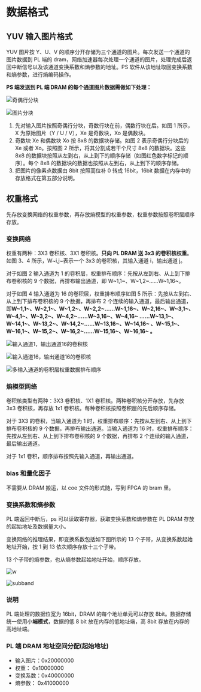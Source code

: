 <!-- markdownlint-disable-file -->

# 数据格式

## YUV 输入图片格式

YUV 图片按 Y、U、V 的顺序分开存储为三个通道的图片。每次发送一个通道的图片数据到 PL 端的 dram，网络加速器每次处理一个通道的图片，处理完成后返回中断信号以及该通道变换系数和熵参数的地址。PS 软件从该地址取回变换系数和熵参数，进行熵编码操作。

**PS 端发送到 PL 端 DRAM 的每个通道图片数据需做如下处理：**

![奇偶行分块](https://github.com/ustc-ivclab/.github/assets/32936898/6972fe62-9b38-4945-b0c8-c60f016d6e0c)

![图片分块](https://github.com/ustc-ivclab/.github/assets/32936898/dc6d74c6-80c8-42ad-86cc-203a16d26e6c)

1. 先对输入图片按照奇偶行分块，奇数行块在前，偶数行块在后。如图 1 所示，X 为原始图片（Y / U / V），Xe 是奇数块，Xo 是偶数块。
2. 奇数块 Xe 和偶数块 Xo 按 8x8 的数据块存储。如图 2 表示奇偶行分块后的 Xe
   或者 Xo。按照图 2 所示，将其分割成若干个尺寸 8x8 的数据块。这些 8x8 的数据块按照从左到右，从上到下的顺序存储（如图红色数字标记的顺序）。每个 8x8 的数据块的数据也按照从左到右，从上到下的顺序存储。
3. 把图片的像素点数据由 8bit 按照高位补 0 转成 16bit，16bit 数据在内存中的存放格式在第五部分说明。

## 权重格式

先存放变换网络的权重参数，再存放熵模型的权重参数，权重参数按照卷积层顺序存放。

### 变换网络

权重有两种：3X3 卷积核、3X1 卷积核。**只向 PL DRAM 送 3x3 的卷积核权重**。如图 3、4 所示，W~i,j~表示一个 3x3 的卷积核，其输入通道 i，输出通道 j。

对于如图 2 输入通道为 1 的卷积层，权重排布顺序：先按从左到右、从上到下排布卷积核的 9 个数据，再排布输出通道，即 W~1,1~、W~1,2~......W~1,16~。

对于如图 4 输入通道为 16 的卷积层，权重排布顺序如图 5 所示：先按从左到右、从上到下排布卷积核的 9 个数据，再排布 2 个连续的输入通道，最后输出通道，即**W~1,1~、W~2,1~、W~1,2~、W~2,2~......W~1,16~、W~2,16~、W~3,1~、W~4,1~、W~3,2~、W~4,2~......W~3,16~、W~4,16~
......W~13,1~、W~14,1~、W~13,2~、W~14,2~......W~13,16~、W~14,16~
、W~15,1~、W~16,1~、W~15,2~、W~16,2~......W~15,16~、W~16,16~ 。**

![输入通道1，输出通道16的卷积核](https://github.com/ustc-ivclab/.github/assets/32936898/58465805-26d3-416e-bab8-9f59f019cee9)

![输入通道16，输出通道16的卷积核](https://github.com/ustc-ivclab/.github/assets/32936898/45ed66f4-da7c-49e9-89aa-1d33d1a3dacd)

![多输入通道的卷积层权重数据排布顺序](https://github.com/ustc-ivclab/.github/assets/32936898/cfe28bbe-f633-406b-93e7-48c1580db842)

### 熵模型网络

卷积核类型有两种：3X3 卷积核、1X1 卷积核。两种卷积核分开存放，先存放 3x3 卷积核，再存放 1x1 卷积核。每种卷积核按照卷积层的先后顺序存储。

对于 3X3 的卷积，当输入通道为 1 时，权重排布顺序：先按从左到右、从上到下排布卷积核的 9 个数据，再排布输出通道。当输入通道为 16 时，权重排布顺序：先按从左到右、从上到下排布卷积核的 9 个数据，再排布 2 个连续的输入通道，最后输出通道。

对于 1x1 卷积，顺序排布按照先输入通道，再输出通道。

### bias 和量化因子

不需要从 DRAM 搬运，以 coe 文件的形式随，写到 FPGA 的 bram 里。

### 变换系数和熵参数

PL 端返回中断后，ps 可以读取寄存器，获取变换系数和熵参数在 PL
DRAM 存放的起始地址及数据量大小。

变换网络的推理结果，即变换系数包括如下图所示的 13 个子带，从变换系数起始地址开始，按 1 到 13 依次顺序存放十三个子带。

13 个子带的熵参数，也从熵参数起始地址开始，顺序存放。

![w](https://github.com/ustc-ivclab/.github/assets/32936898/f4d2aabb-a103-45d7-adea-9aaaae700304)

![subband](https://github.com/ustc-ivclab/soc/assets/32936898/74eb461c-e44b-4f5a-bc5b-e0e7bbf8f0f1)

### 说明

PL 端处理的数据位宽为 16bit，DRAM 的每个地址单元可以存放 8bit。数据存储统一使用小**端模式**，数据的低 8
bit 放在内存的低地址端，高 8bit 存放在内存的高地址端。

### PL 端 DRAM 地址空间分配(起始地址)

- 输入图片：0x20000000
- 权重： 0x10000000
- 变换系数：0x40000000
- 熵参数： 0x41000000
